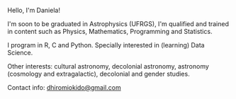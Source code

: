 Hello, I'm Daniela!  

I'm soon to be graduated in Astrophysics (UFRGS), I'm qualified and trained in content such as Physics, Mathematics, Programming and Statistics.  

I program in R, C and Python. Specially interested in (learning) Data Science.

Other interests: cultural astronomy, decolonial astronomy, astronomy (cosmology and extragalactic), decolonial and gender studies.  

Contact info: dhiromiokido@gmail.com  

<!---
hiromiokido/hiromiokido is a ✨ special ✨ repository because its `README.md` (this file) appears on your GitHub profile.
You can click the Preview link to take a look at your changes.
--->
